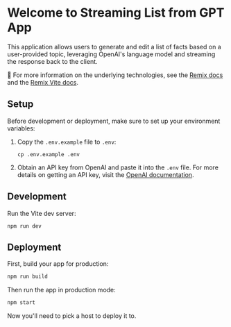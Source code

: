 # Welcome to Streaming List from GPT App

This application allows users to generate and edit a list of facts based on a user-provided topic, leveraging OpenAI's language model and streaming the response back to the client.

📖 For more information on the underlying technologies, see the [Remix docs](https://remix.run/docs) and the [Remix Vite docs](https://remix.run/docs/en/main/guides/vite).

## Setup

Before development or deployment, make sure to set up your environment variables:

1. Copy the `.env.example` file to `.env`:
   ```shell
   cp .env.example .env
   ```
2. Obtain an API key from OpenAI and paste it into the `.env` file. For more details on getting an API key, visit the [OpenAI documentation](https://beta.openai.com/docs/).
## Development

Run the Vite dev server:

```shellscript
npm run dev
```

## Deployment

First, build your app for production:

```sh
npm run build
```

Then run the app in production mode:

```sh
npm start
```

Now you'll need to pick a host to deploy it to.
